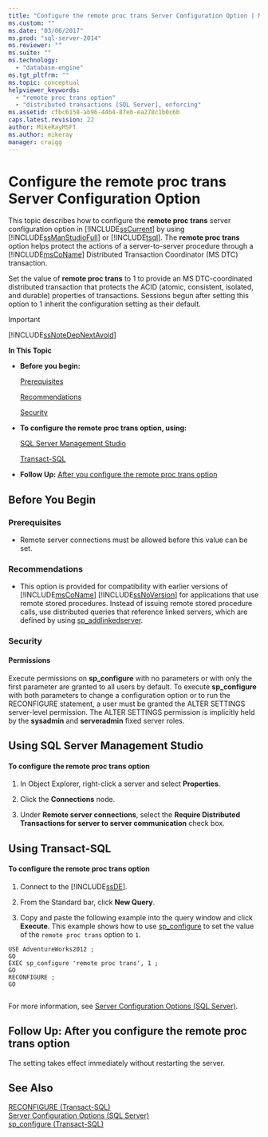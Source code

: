 ```yaml
---
title: "Configure the remote proc trans Server Configuration Option | Microsoft Docs"
ms.custom: ""
ms.date: "03/06/2017"
ms.prod: "sql-server-2014"
ms.reviewer: ""
ms.suite: ""
ms.technology: 
  - "database-engine"
ms.tgt_pltfrm: ""
ms.topic: conceptual
helpviewer_keywords: 
  - "remote proc trans option"
  - "distributed transactions [SQL Server], enforcing"
ms.assetid: cfbc6158-ab96-44b4-87eb-ea278c1b0c6b
caps.latest.revision: 22
author: MikeRayMSFT
ms.author: mikeray
manager: craigg
---
```

# Configure the remote proc trans Server Configuration Option
  This topic describes how to configure the **remote proc trans** server configuration option in [!INCLUDE[ssCurrent](../../includes/sscurrent-md.md)] by using [!INCLUDE[ssManStudioFull](../../includes/ssmanstudiofull-md.md)] or [!INCLUDE[tsql](../../includes/tsql-md.md)]. The **remote proc trans** option helps protect the actions of a server-to-server procedure through a [!INCLUDE[msCoName](../../includes/msconame-md.md)] Distributed Transaction Coordinator (MS DTC) transaction.  
  
 Set the value of **remote proc trans** to 1 to provide an MS DTC-coordinated distributed transaction that protects the ACID (atomic, consistent, isolated, and durable) properties of transactions. Sessions begun after setting this option to 1 inherit the configuration setting as their default.  
  
> [!IMPORTANT]  
>  [!INCLUDE[ssNoteDepNextAvoid](../../includes/ssnotedepnextavoid-md.md)]  
  
 **In This Topic**  
  
-   **Before you begin:**  
  
     [Prerequisites](#Prerequisites)  
  
     [Recommendations](#Recommendations)  
  
     [Security](#Security)  
  
-   **To configure the remote proc trans option, using:**  
  
     [SQL Server Management Studio](#SSMSProcedure)  
  
     [Transact-SQL](#TsqlProcedure)  
  
-   **Follow Up:**  [After you configure the remote proc trans option](#FollowUp)  
  
##  <a name="BeforeYouBegin"></a> Before You Begin  
  
###  <a name="Prerequisites"></a> Prerequisites  
  
-   Remote server connections must be allowed before this value can be set.  
  
###  <a name="Recommendations"></a> Recommendations  
  
-   This option is provided for compatibility with earlier versions of [!INCLUDE[msCoName](../../includes/msconame-md.md)] [!INCLUDE[ssNoVersion](../../includes/ssnoversion-md.md)] for applications that use remote stored procedures. Instead of issuing remote stored procedure calls, use distributed queries that reference linked servers, which are defined by using [sp_addlinkedserver](/sql/relational-databases/system-stored-procedures/sp-addlinkedserver-transact-sql).  
  
###  <a name="Security"></a> Security  
  
####  <a name="Permissions"></a> Permissions  
 Execute permissions on **sp_configure** with no parameters or with only the first parameter are granted to all users by default. To execute **sp_configure** with both parameters to change a configuration option or to run the RECONFIGURE statement, a user must be granted the ALTER SETTINGS server-level permission. The ALTER SETTINGS permission is implicitly held by the **sysadmin** and **serveradmin** fixed server roles.  
  
##  <a name="SSMSProcedure"></a> Using SQL Server Management Studio  
  
#### To configure the remote proc trans option  
  
1.  In Object Explorer, right-click a server and select **Properties**.  
  
2.  Click the **Connections** node.  
  
3.  Under **Remote server connections**, select the **Require Distributed Transactions for server to server communication** check box.  
  
##  <a name="TsqlProcedure"></a> Using Transact-SQL  
  
#### To configure the remote proc trans option  
  
1.  Connect to the [!INCLUDE[ssDE](../../includes/ssde-md.md)].  
  
2.  From the Standard bar, click **New Query**.  
  
3.  Copy and paste the following example into the query window and click **Execute**. This example shows how to use [sp_configure](/sql/relational-databases/system-stored-procedures/sp-configure-transact-sql) to set the value of the `remote proc trans` option to `1`.  
  
```tsql  
USE AdventureWorks2012 ;  
GO  
EXEC sp_configure 'remote proc trans', 1 ;  
GO  
RECONFIGURE ;  
GO  
  
```  
  
 For more information, see [Server Configuration Options &#40;SQL Server&#41;](server-configuration-options-sql-server.md).  
  
##  <a name="FollowUp"></a> Follow Up: After you configure the remote proc trans option  
 The setting takes effect immediately without restarting the server.  
  
## See Also  
 [RECONFIGURE &#40;Transact-SQL&#41;](/sql/t-sql/language-elements/reconfigure-transact-sql)   
 [Server Configuration Options &#40;SQL Server&#41;](server-configuration-options-sql-server.md)   
 [sp_configure &#40;Transact-SQL&#41;](/sql/relational-databases/system-stored-procedures/sp-configure-transact-sql)  
  
  
